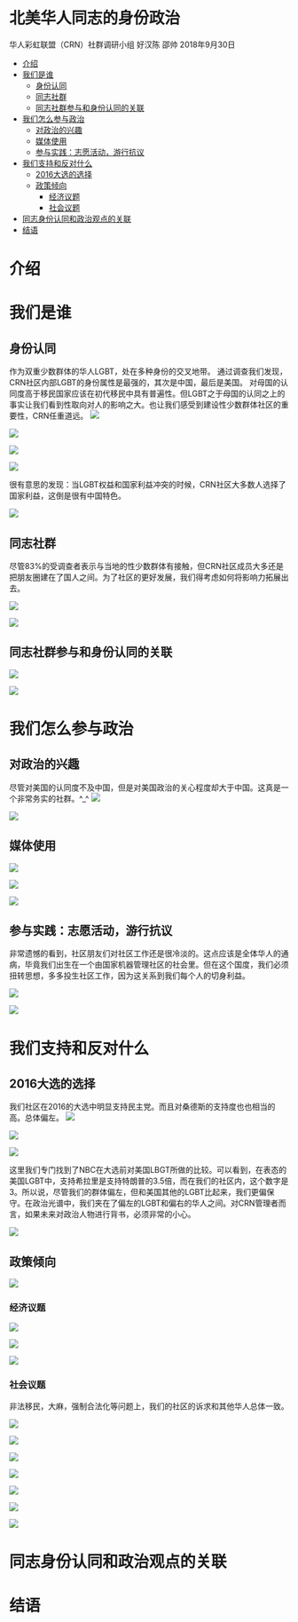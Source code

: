 北美华人同志的身份政治
================
华人彩虹联盟（CRN）社群调研小组 好汉陈 邵帅 
2018年9月30日

-   [介绍](#介绍)
-   [我们是谁](#我们是谁)
    -   [身份认同](#身份认同)
    -   [同志社群](#同志社群)
    -   [同志社群参与和身份认同的关联](#同志社群参与和身份认同的关联)
-   [我们怎么参与政治](#我们怎么参与政治)
    -   [对政治的兴趣](#对政治的兴趣)
    -   [媒体使用](#媒体使用)
    -   [参与实践：志愿活动，游行抗议](#参与实践志愿活动游行抗议)
-   [我们支持和反对什么](#我们支持和反对什么)
    -   [2016大选的选择](#大选的选择)
    -   [政策倾向](#政策倾向)
        -   [经济议题](#经济议题)
        -   [社会议题](#社会议题)
-   [同志身份认同和政治观点的关联](#同志身份认同和政治观点的关联)
-   [结语](#结语)

介绍
====

我们是谁
========

身份认同
--------
作为双重少数群体的华人LGBT，处在多种身份的交叉地带。
通过调查我们发现，CRN社区内部LGBT的身份属性是最强的，其次是中国，最后是美国。
对母国的认同度高于移民国家应该在初代移民中具有普遍性。但LGBT之于母国的认同之上的事实让我们看到性取向对人的影响之大。也让我们感受到建设性少数群体社区的重要性，CRN任重道远。
![](figs_README/identity_linked_lgbt.png)

![](figs_README/identity_linked_cn.png)

![](figs_README/identity_linked_us.png)

![](figs_README/identity_linked_compare.png)

很有意思的发现：当LGBT权益和国家利益冲突的时候，CRN社区大多数人选择了国家利益，这倒是很有中国特色。

![](figs_README/identity_lgbt_yield.png)

同志社群
--------
尽管83%的受调查者表示与当地的性少数群体有接触，但CRN社区成员大多还是把朋友圈建在了国人之间。为了社区的更好发展，我们得考虑如何将影响力拓展出去。

![](figs_README/identity_lgbt_contact.png)

![](figs_README/identity_lgbt_contact_cn.png)

同志社群参与和身份认同的关联
----------------------------

![](figs_README/identity_cor1.png)

![](figs_README/identity_cor2.png)

我们怎么参与政治
================

对政治的兴趣
------------
尽管对美国的认同度不及中国，但是对美国政治的关心程度却大于中国。这真是一个非常务实的社群。^_^
![](figs_README/participate_interest_cn.png)

![](figs_README/participate_interest_us.png)

媒体使用
--------

![](figs_README/participate_media.png)

![](figs_README/participate_media_cn.png)

![](figs_README/participate_media_politics.png)

参与实践：志愿活动，游行抗议
----------------------------
非常遗憾的看到，社区朋友们对社区工作还是很冷淡的。这点应该是全体华人的通病，毕竟我们出生在一个由国家机器管理社区的社会里。但在这个国度，我们必须扭转思想，多多投生社区工作，因为这关系到我们每个人的切身利益。

![](figs_README/participate_volunteer.png)

![](figs_README/participate_protest.png)

我们支持和反对什么
==================

2016大选的选择
--------------
我们社区在2016的大选中明显支持民主党。而且对桑德斯的支持度也也相当的高。总体偏左。
![](figs_README/identity_party_id.png)

![](figs_README/vote_primary.png)

![](figs_README/vote_general.png)

这里我们专门找到了NBC在大选前对美国LBGT所做的比较。可以看到，在表态的美国LGBT中，支持希拉里是支持特朗普的3.5倍，而在我们的社区内，这个数字是3。所以说，尽管我们的群体偏左，但和美国其他的LGBT比起来，我们更偏保守。在政治光谱中，我们夹在了偏左的LGBT和偏右的华人之间。对CRN管理者而言，如果未来对政治人物进行背书，必须非常的小心。

![](figs_README/NBC_LGBT_survey.png)

政策倾向
--------

![](figs_README/policy_position_lr.png)

### 经济议题

![](figs_README/policy_economy_tax.png)

![](figs_README/policy_economy_welfare.png)

![](figs_README/policy_economy_aca.png)

### 社会议题
非法移民，大麻，强制合法化等问题上，我们的社区的诉求和其他华人总体一致。

![](figs_README/policy_social_immigrant1.png)

![](figs_README/policy_social_immigrant2.png)

![](figs_README/policy_social_abortion.png)

![](figs_README/policy_social_marijuanna.png)

![](figs_README/policy_social_gun_control.png)

![](figs_README/policy_social_aa_race.png)

![](figs_README/policy_social_aa_gender.png)

同志身份认同和政治观点的关联
============================

结语
====

